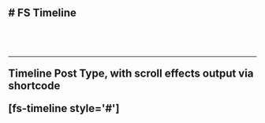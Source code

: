 <h2># FS Timeline<h2><br>
<hr>
<p>Timeline Post Type, with scroll effects output via shortcode</p>

[fs-timeline style='#']
